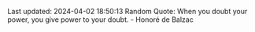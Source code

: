 Last updated: 2024-04-02 18:50:13
Random Quote: When you doubt your power, you give power to your doubt. - Honoré de Balzac